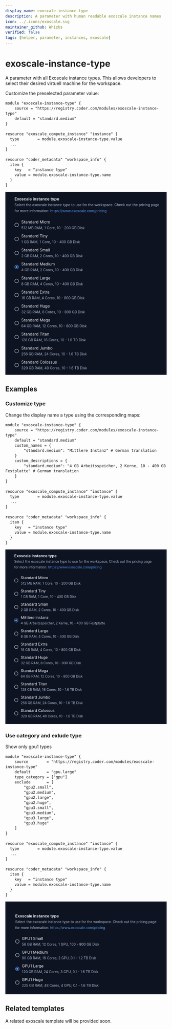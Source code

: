 ```yaml
---
display_name: exoscale-instance-type
description: A parameter with human readable exoscale instance names
icon: ../.icons/exoscale.svg
maintainer_github: WhizUs
verified: false
tags: [helper, parameter, instances, exoscale]
---
```


# exoscale-instance-type

A parameter with all Exoscale instance types. This allows developers to select
their desired virtuell machine for the workspace.

Customize the preselected parameter value:

```hcl
module "exoscale-instance-type" {
    source = "https://registry.coder.com/modules/exoscale-instance-type"
    default = "standard.medium"
}

resource "exoscale_compute_instance" "instance" {
  type        = module.exoscale-instance-type.value
  ...
}

resource "coder_metadata" "workspace_info" {
  item {
    key   = "instance type"
    value = module.exoscale-instance-type.name
  }
}
```

![Exoscale instance types](../.images/exoscale-instance-types.png)

## Examples

### Customize type

Change the display name a type using the corresponding maps:

```hcl
module "exoscale-instance-type" {
    source = "https://registry.coder.com/modules/exoscale-instance-type"
    default = "standard.medium"
    custom_names = {
        "standard.medium": "Mittlere Instanz" # German translation
    }
    custom_descriptions = {
        "standard.medium": "4 GB Arbeitsspeicher, 2 Kerne, 10 - 400 GB Festplatte" # German translation
    }
}

resource "exoscale_compute_instance" "instance" {
  type        = module.exoscale-instance-type.value
  ...
}

resource "coder_metadata" "workspace_info" {
  item {
    key   = "instance type"
    value = module.exoscale-instance-type.name
  }
}
```

![Exoscale instance types Custom](../.images/exoscale-instance-custom.png)

### Use category and exlude type

Show only gpu1 types

```hcl
module "exoscale-instance-type" {
    source        = "https://registry.coder.com/modules/exoscale-instance-type"
    default       = "gpu.large"
    type_category = ["gpu"]
    exclude       = [
        "gpu2.small",
        "gpu2.medium",
        "gpu2.large",
        "gpu2.huge",
        "gpu3.small",
        "gpu3.medium",
        "gpu3.large",
        "gpu3.huge"
    ]
}

resource "exoscale_compute_instance" "instance" {
  type        = module.exoscale-instance-type.value
  ...
}

resource "coder_metadata" "workspace_info" {
  item {
    key   = "instance type"
    value = module.exoscale-instance-type.name
  }
}
```

![Exoscale instance types category and exclude](../.images/exoscale-instance-exclude.png)

## Related templates

A related exoscale template will be provided soon.
